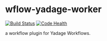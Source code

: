 # wflow-yadage-worker

[![Build Status](https://travis-ci.org/recast-hep/yadage-worker.svg?branch=master)](https://travis-ci.org/recast-hep/yadage-worker)
[![Code Health](https://landscape.io/github/recast-hep/yadage-worker/master/landscape.svg?style=flat)](https://landscape.io/github/recast-hep/yadage-worker/master)

a workflow plugin for Yadage Workflows.
